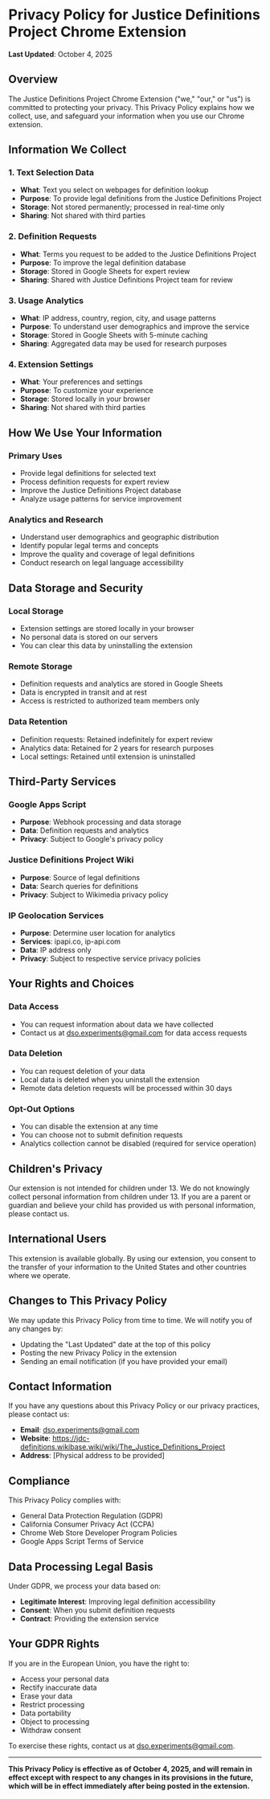 # Privacy Policy for Justice Definitions Project Chrome Extension

**Last Updated**: October 4, 2025

## Overview

The Justice Definitions Project Chrome Extension ("we," "our," or "us") is committed to protecting your privacy. This Privacy Policy explains how we collect, use, and safeguard your information when you use our Chrome extension.

## Information We Collect

### 1. Text Selection Data
- **What**: Text you select on webpages for definition lookup
- **Purpose**: To provide legal definitions from the Justice Definitions Project
- **Storage**: Not stored permanently; processed in real-time only
- **Sharing**: Not shared with third parties

### 2. Definition Requests
- **What**: Terms you request to be added to the Justice Definitions Project
- **Purpose**: To improve the legal definition database
- **Storage**: Stored in Google Sheets for expert review
- **Sharing**: Shared with Justice Definitions Project team for review

### 3. Usage Analytics
- **What**: IP address, country, region, city, and usage patterns
- **Purpose**: To understand user demographics and improve the service
- **Storage**: Stored in Google Sheets with 5-minute caching
- **Sharing**: Aggregated data may be used for research purposes

### 4. Extension Settings
- **What**: Your preferences and settings
- **Purpose**: To customize your experience
- **Storage**: Stored locally in your browser
- **Sharing**: Not shared with third parties

## How We Use Your Information

### Primary Uses
- Provide legal definitions for selected text
- Process definition requests for expert review
- Improve the Justice Definitions Project database
- Analyze usage patterns for service improvement

### Analytics and Research
- Understand user demographics and geographic distribution
- Identify popular legal terms and concepts
- Improve the quality and coverage of legal definitions
- Conduct research on legal language accessibility

## Data Storage and Security

### Local Storage
- Extension settings are stored locally in your browser
- No personal data is stored on our servers
- You can clear this data by uninstalling the extension

### Remote Storage
- Definition requests and analytics are stored in Google Sheets
- Data is encrypted in transit and at rest
- Access is restricted to authorized team members only

### Data Retention
- Definition requests: Retained indefinitely for expert review
- Analytics data: Retained for 2 years for research purposes
- Local settings: Retained until extension is uninstalled

## Third-Party Services

### Google Apps Script
- **Purpose**: Webhook processing and data storage
- **Data**: Definition requests and analytics
- **Privacy**: Subject to Google's privacy policy

### Justice Definitions Project Wiki
- **Purpose**: Source of legal definitions
- **Data**: Search queries for definitions
- **Privacy**: Subject to Wikimedia privacy policy

### IP Geolocation Services
- **Purpose**: Determine user location for analytics
- **Services**: ipapi.co, ip-api.com
- **Data**: IP address only
- **Privacy**: Subject to respective service privacy policies

## Your Rights and Choices

### Data Access
- You can request information about data we have collected
- Contact us at dso.experiments@gmail.com for data access requests

### Data Deletion
- You can request deletion of your data
- Local data is deleted when you uninstall the extension
- Remote data deletion requests will be processed within 30 days

### Opt-Out Options
- You can disable the extension at any time
- You can choose not to submit definition requests
- Analytics collection cannot be disabled (required for service operation)

## Children's Privacy

Our extension is not intended for children under 13. We do not knowingly collect personal information from children under 13. If you are a parent or guardian and believe your child has provided us with personal information, please contact us.

## International Users

This extension is available globally. By using our extension, you consent to the transfer of your information to the United States and other countries where we operate.

## Changes to This Privacy Policy

We may update this Privacy Policy from time to time. We will notify you of any changes by:
- Updating the "Last Updated" date at the top of this policy
- Posting the new Privacy Policy in the extension
- Sending an email notification (if you have provided your email)

## Contact Information

If you have any questions about this Privacy Policy or our privacy practices, please contact us:

- **Email**: dso.experiments@gmail.com
- **Website**: https://jdc-definitions.wikibase.wiki/wiki/The_Justice_Definitions_Project
- **Address**: [Physical address to be provided]

## Compliance

This Privacy Policy complies with:
- General Data Protection Regulation (GDPR)
- California Consumer Privacy Act (CCPA)
- Chrome Web Store Developer Program Policies
- Google Apps Script Terms of Service

## Data Processing Legal Basis

Under GDPR, we process your data based on:
- **Legitimate Interest**: Improving legal definition accessibility
- **Consent**: When you submit definition requests
- **Contract**: Providing the extension service

## Your GDPR Rights

If you are in the European Union, you have the right to:
- Access your personal data
- Rectify inaccurate data
- Erase your data
- Restrict processing
- Data portability
- Object to processing
- Withdraw consent

To exercise these rights, contact us at dso.experiments@gmail.com.

---

**This Privacy Policy is effective as of October 4, 2025, and will remain in effect except with respect to any changes in its provisions in the future, which will be in effect immediately after being posted in the extension.**
